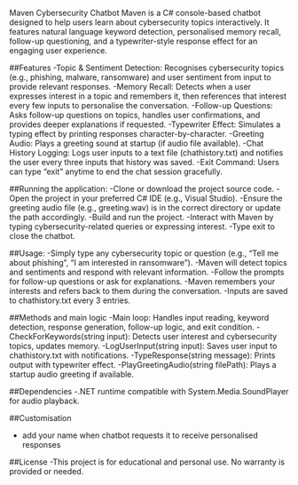 Maven Cybersecurity Chatbot
Maven is a C# console-based chatbot designed to help users learn about cybersecurity topics interactively. It features natural language keyword detection, personalised memory recall, follow-up questioning, and a typewriter-style response effect for an engaging user experience.


##Features
-Topic & Sentiment Detection: Recognises cybersecurity topics (e.g., phishing, malware, ransomware) and user sentiment from input to provide relevant responses.
-Memory Recall: Detects when a user expresses interest in a topic and remembers it, then references that interest every few inputs to personalise the conversation.
-Follow-up Questions: Asks follow-up questions on topics, handles user confirmations, and provides deeper explanations if requested.
-Typewriter Effect: Simulates a typing effect by printing responses character-by-character.
-Greeting Audio: Plays a greeting sound at startup (if audio file available).
-Chat History Logging: Logs user inputs to a text file (chathistory.txt) and notifies the user every three inputs that history was saved.
-Exit Command: Users can type “exit” anytime to end the chat session gracefully.


##Running the application:
-Clone or download the project source code.
-Open the project in your preferred C# IDE (e.g., Visual Studio).
-Ensure the greeting audio file (e.g., greeting.wav) is in the correct directory or update the 
 path accordingly.
-Build and run the project.
-Interact with Maven by typing cybersecurity-related queries or expressing interest.
-Type exit to close the chatbot.

##Usage:
-Simply type any cybersecurity topic or question (e.g., “Tell me about phishing”, “I am interested in ransomware”).
-Maven will detect topics and sentiments and respond with relevant information.
-Follow the prompts for follow-up questions or ask for explanations.
-Maven remembers your interests and refers back to them during the conversation.
-Inputs are saved to chathistory.txt every 3 entries.

##Methods and main logic 
-Main loop: Handles input reading, keyword detection, response generation, follow-up logic, and exit condition.
-CheckForKeywords(string input): Detects user interest and cybersecurity topics, updates memory.
-LogUserInput(string input): Saves user input to chathistory.txt with notifications.
-TypeResponse(string message): Prints output with typewriter effect.
-PlayGreetingAudio(string filePath): Plays a startup audio greeting if available.

##Dependencies
-.NET runtime compatible with System.Media.SoundPlayer for audio playback.

##Customisation
- add your name when chatbot requests it to receive personalised responses

##License
-This project is for educational and personal use. No warranty is provided or needed.
